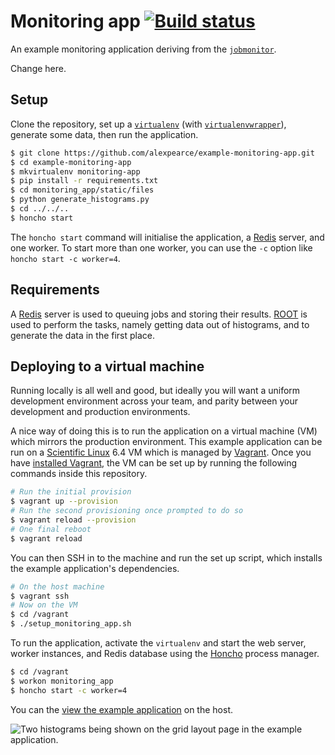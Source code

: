 # Monitoring app [![Build status](https://travis-ci.org/alexpearce/example-monitoring-app.svg)](http://travis-ci.org/alexpearce/example-monitoring-app)

An example monitoring application deriving from the [`jobmonitor`](https://github.com/alexpearce/jobmonitor).

Change here.

Setup
-----

Clone the repository, set up a [`virtualenv`](http://virtualenv.readthedocs.org/en/latest/) (with [`virtualenvwrapper`](http://virtualenvwrapper.readthedocs.org/en/latest/)), generate some data, then run the application.

```bash
$ git clone https://github.com/alexpearce/example-monitoring-app.git
$ cd example-monitoring-app
$ mkvirtualenv monitoring-app
$ pip install -r requirements.txt
$ cd monitoring_app/static/files
$ python generate_histograms.py
$ cd ../../..
$ honcho start
```

The `honcho start` command will initialise the application, a [Redis](http://redis.io/) server, and one worker.
To start more than one worker, you can use the `-c` option like `honcho start -c worker=4`.

Requirements
------------

A [Redis](http://redis.io/) server is used to queuing jobs and storing their results.
[ROOT](http://root.cern.ch/) is used to perform the tasks, namely getting data out of histograms, and to generate the data in the first place.

Deploying to a virtual machine
------------------------------

Running locally is all well and good, but ideally you will want a uniform development environment across your team, and parity between your development and production environments.

A nice way of doing this is to run the application on a virtual machine (VM) which mirrors the production environment.
This example application can be run on a [Scientific Linux](https://www.scientificlinux.org/) 6.4 VM which is managed by [Vagrant](https://www.vagrantup.com/).
Once you have [installed Vagrant](https://docs.vagrantup.com/v2/installation/index.html), the VM can be set up by running the following commands inside this repository.

```bash
# Run the initial provision
$ vagrant up --provision
# Run the second provisioning once prompted to do so
$ vagrant reload --provision
# One final reboot
$ vagrant reload
```

You can then SSH in to the machine and run the set up script, which installs the example application's dependencies.

```bash
# On the host machine
$ vagrant ssh
# Now on the VM
$ cd /vagrant
$ ./setup_monitoring_app.sh
```

To run the application, activate the `virtualenv` and start the web server, worker instances, and Redis database using the [Honcho](https://pypi.python.org/pypi/honcho) process manager.

```bash
$ cd /vagrant
$ workon monitoring_app
$ honcho start -c worker=4
```

You can the [view the example application](http://localhost:5000/) on the host.

![Two histograms being shown on the grid layout page in the example application.](https://dl.dropboxusercontent.com/u/37461/example-monitoring-app.png)
